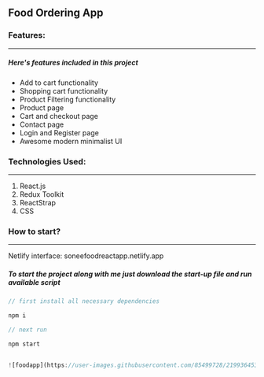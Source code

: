 ## Food Ordering App

### Features:

---

##### Here's features included in this project

- Add to cart functionality
- Shopping cart functionality
- Product Filtering functionality
- Product page
- Cart and checkout page
- Contact page
- Login and Register page
- Awesome modern minimalist UI

### Technologies Used:

---

1. React.js
2. Redux Toolkit
3. ReactStrap
4. CSS

### How to start?

---

Netlify interface: soneefoodreactapp.netlify.app

##### To start the project along with me just download the start-up file and run available script

```javascript
// first install all necessary dependencies

npm i

// next run

npm start


![foodapp](https://user-images.githubusercontent.com/85499728/219936453-a6c453b1-e6fa-463b-8543-763bace32283.png)


```

